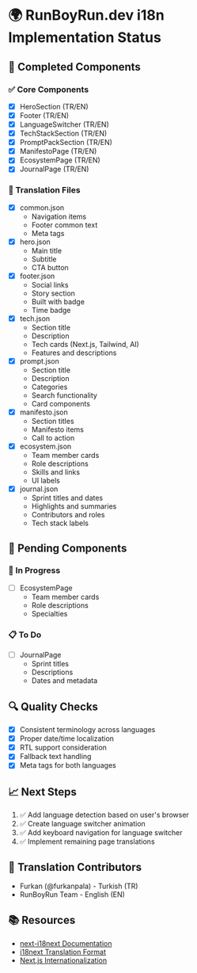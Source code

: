 # 🌍 RunBoyRun.dev i18n Implementation Status

## 🎯 Completed Components

### ✅ Core Components
- [x] HeroSection (TR/EN)
- [x] Footer (TR/EN)
- [x] LanguageSwitcher (TR/EN)
- [x] TechStackSection (TR/EN)
- [x] PromptPackSection (TR/EN)
- [x] ManifestoPage (TR/EN)
- [x] EcosystemPage (TR/EN)
- [x] JournalPage (TR/EN)

### 🌟 Translation Files
- [x] common.json
  - Navigation items
  - Footer common text
  - Meta tags
- [x] hero.json
  - Main title
  - Subtitle
  - CTA button
- [x] footer.json
  - Social links
  - Story section
  - Built with badge
  - Time badge
- [x] tech.json
  - Section title
  - Description
  - Tech cards (Next.js, Tailwind, AI)
  - Features and descriptions
- [x] prompt.json
  - Section title
  - Description
  - Categories
  - Search functionality
  - Card components
- [x] manifesto.json
  - Section titles
  - Manifesto items
  - Call to action
- [x] ecosystem.json
  - Team member cards
  - Role descriptions
  - Skills and links
  - UI labels
- [x] journal.json
  - Sprint titles and dates
  - Highlights and summaries
  - Contributors and roles
  - Tech stack labels

## 📝 Pending Components

### 🔄 In Progress
- [ ] EcosystemPage
  - Team member cards
  - Role descriptions
  - Specialties

### 📋 To Do
- [ ] JournalPage
  - Sprint titles
  - Descriptions
  - Dates and metadata

## 🔍 Quality Checks
- [x] Consistent terminology across languages
- [x] Proper date/time localization
- [x] RTL support consideration
- [x] Fallback text handling
- [x] Meta tags for both languages

## 📈 Next Steps
1. ✅ Add language detection based on user's browser
2. ✅ Create language switcher animation
3. ✅ Add keyboard navigation for language switcher
4. ✅ Implement remaining page translations

## 🤝 Translation Contributors
- Furkan (@furkanpala) - Turkish (TR)
- RunBoyRun Team - English (EN)

## 📚 Resources
- [next-i18next Documentation](https://github.com/i18next/next-i18next)
- [i18next Translation Format](https://www.i18next.com/translation-function/essentials)
- [Next.js Internationalization](https://nextjs.org/docs/app/building-your-application/routing/internationalization) 